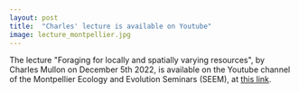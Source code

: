```yaml
---
layout: post
title:  "Charles' lecture is available on Youtube"
image: lecture_montpellier.jpg
---
```


The lecture "Foraging for locally and spatially varying resources", by Charles Mullon on December 5th 2022, is available on the Youtube channel of the Montpellier Ecology and Evolution Seminars (SEEM), at [this link](https://www.youtube.com/watch?v=LcuawnLZVps).


